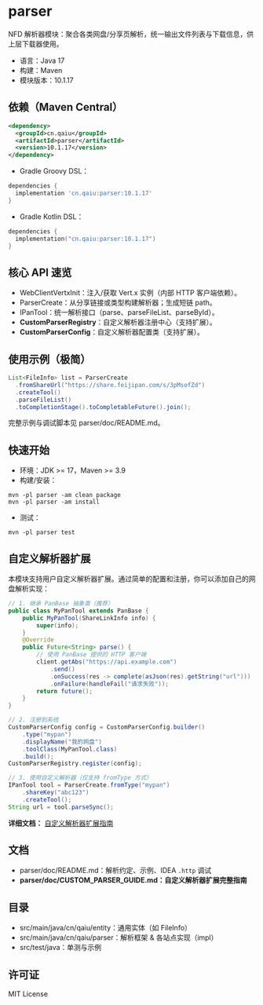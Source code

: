 # parser

NFD 解析器模块：聚合各类网盘/分享页解析，统一输出文件列表与下载信息，供上层下载器使用。

- 语言：Java 17
- 构建：Maven
- 模块版本：10.1.17

## 依赖（Maven Central）
```xml
<dependency>
  <groupId>cn.qaiu</groupId>
  <artifactId>parser</artifactId>
  <version>10.1.17</version>
</dependency>
```
- Gradle Groovy DSL：
```groovy
dependencies {
  implementation 'cn.qaiu:parser:10.1.17'
}
```
- Gradle Kotlin DSL：
```kotlin
dependencies {
  implementation("cn.qaiu:parser:10.1.17")
}
```

## 核心 API 速览
- WebClientVertxInit：注入/获取 Vert.x 实例（内部 HTTP 客户端依赖）。
- ParserCreate：从分享链接或类型构建解析器；生成短链 path。
- IPanTool：统一解析接口（parse、parseFileList、parseById）。
- **CustomParserRegistry**：自定义解析器注册中心（支持扩展）。
- **CustomParserConfig**：自定义解析器配置类（支持扩展）。

## 使用示例（极简）
```java
List<FileInfo> list = ParserCreate
  .fromShareUrl("https://share.feijipan.com/s/3pMsofZd")
  .createTool()
  .parseFileList()
  .toCompletionStage().toCompletableFuture().join();
```
完整示例与调试脚本见 parser/doc/README.md。

## 快速开始
- 环境：JDK >= 17，Maven >= 3.9
- 构建/安装：
```
mvn -pl parser -am clean package
mvn -pl parser -am install
```
- 测试：
```
mvn -pl parser test
```

## 自定义解析器扩展
本模块支持用户自定义解析器扩展。通过简单的配置和注册，你可以添加自己的网盘解析实现：

```java
// 1. 继承 PanBase 抽象类（推荐）
public class MyPanTool extends PanBase {
    public MyPanTool(ShareLinkInfo info) { 
        super(info);
    }
    @Override
    public Future<String> parse() { 
        // 使用 PanBase 提供的 HTTP 客户端
        client.getAbs("https://api.example.com")
            .send()
            .onSuccess(res -> complete(asJson(res).getString("url")))
            .onFailure(handleFail("请求失败"));
        return future();
    }
}

// 2. 注册到系统
CustomParserConfig config = CustomParserConfig.builder()
    .type("mypan")
    .displayName("我的网盘")
    .toolClass(MyPanTool.class)
    .build();
CustomParserRegistry.register(config);

// 3. 使用自定义解析器（仅支持 fromType 方式）
IPanTool tool = ParserCreate.fromType("mypan")
    .shareKey("abc123")
    .createTool();
String url = tool.parseSync();
```

**详细文档：** [自定义解析器扩展指南](doc/CUSTOM_PARSER_GUIDE.md)

## 文档
- parser/doc/README.md：解析约定、示例、IDEA `.http` 调试
- **parser/doc/CUSTOM_PARSER_GUIDE.md：自定义解析器扩展完整指南**

## 目录
- src/main/java/cn/qaiu/entity：通用实体（如 FileInfo）
- src/main/java/cn/qaiu/parser：解析框架 & 各站点实现（impl）
- src/test/java：单测与示例

## 许可证
MIT License
